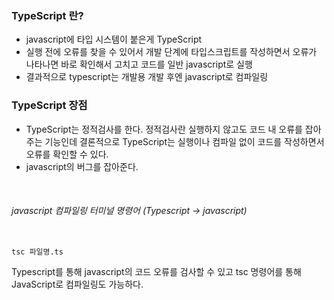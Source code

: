 ### TypeScript 란?


- javascript에 타입 시스템이 붙은게 TypeScript
- 실행 전에 오류를 찾을 수 있어서 개발 단계에 타입스크립트를 작성하면서 오류가 나타나면 바로 확인해서 고치고 코드를 일반 javascript로 실행
- 결과적으로 typescript는 개발용 개발 후엔 javascript로 컴파일링


### TypeScript 장점
- TypeScript는 정적검사를 한다. 정적검사란 실행하지 않고도 코드 내 오류를 잡아주는 기능인데 
결론적으로 TypeScript는 실행이나 컴파일 없이 코드를 작성하면서 오류를 확인할 수 있다.
- javascript의 버그를 잡아준다.


<br>

###### javascript 컴파일링 터미널 명령어 (Typescript -> javascript)

```Terminal

tsc 파일명.ts
```

Typescript를 통해 javascript의 코드 오류를 검사할 수 있고
tsc 명령어를 통해 JavaScript로 컴파일링도 가능하다.
